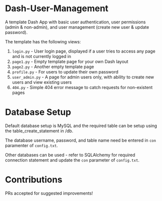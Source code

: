 # Dash-User-Management

A template Dash App with basic user authentication, user permissions (admin & non-admin), and user management (create new user & update password).

The template has the following views:

1. `login.py` - User login page, displayed if a user tries to access any page and is not currently logged in
2. `page1.py` - Empty template page for your own Dash layout
3. `page2.py` - Another empty template page
4. `profile.py` - For users to update their own password
5. `user_admin.py` - A page for admin users only, with ability to create new users and view existing users
6. `404.py` - Simple 404 error message to catch requests for non-existent pages





# Database Setup

Default database setup is MySQL and the required table can be setup using the table_create_statement in /db.

The database username, password, and table name need be entered in `con` paramenter of `config.txt`.

Other databases can be used - refer to SQLAlchemy for required connection statement and update the `con` parameter of `config.txt`.


# Contributions

PRs accepted for suggested improvements!

